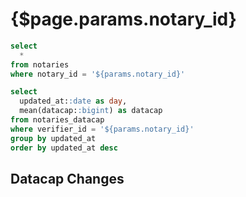 # {$page.params.notary_id}


```sql filtered_notary_info
select
  *
from notaries
where notary_id = '${params.notary_id}'
```

<BigValue
  data={filtered_notary_info}
  value=notary_name
  title="Name"
/>

<BigValue
  data={filtered_notary_info}
  value=notary_organization_name
  title="Organization"
/>

<BigValue
  data={filtered_notary_info}
  value=initial_allowance
  title="Initial Allowance"
/>

<BigValue
  data={filtered_notary_info}
  value=current_allowance
  title="Current Allowance"
/>

<BigValue
  data={filtered_notary_info}
  value=is_multisig
  title="Is Multisig?"
/>

<BigValue
  data={filtered_notary_info}
  value=verified_clients_count
  title="Verified Clients"
/>

```sql datacap_balance_history
select
  updated_at::date as day,
  mean(datacap::bigint) as datacap
from notaries_datacap
where verifier_id = '${params.notary_id}'
group by updated_at
order by updated_at desc
```

## Datacap Changes

<AreaChart
    data={datacap_balance_history}
    x=day
    y=datacap
/>

<DataTable data={datacap_balance_history}/>
